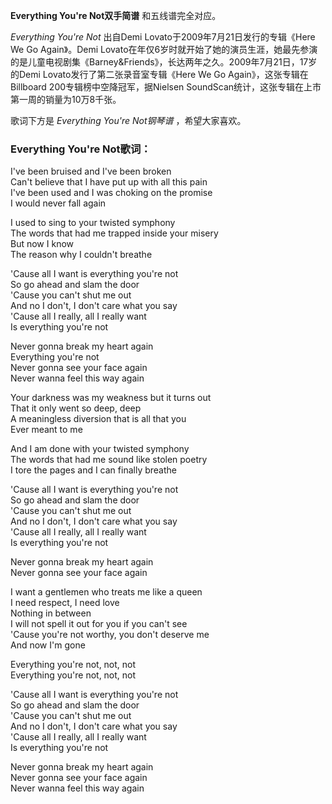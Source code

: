 

**Everything You're Not双手简谱** 和五线谱完全对应。

_Everything You're Not_ 出自Demi Lovato于2009年7月21日发行的专辑《Here We Go Again》。Demi
Lovato在年仅6岁时就开始了她的演员生涯，她最先参演的是儿童电视剧集《Barney&Friends》，长达两年之久。2009年7月21日，17岁的Demi
Lovato发行了第二张录音室专辑《Here We Go Again》，这张专辑在Billboard 200专辑榜中空降冠军，据Nielsen
SoundScan统计，这张专辑在上市第一周的销量为10万8千张。

歌词下方是 _Everything You're Not钢琴谱_ ，希望大家喜欢。

### Everything You're Not歌词：

I've been bruised and I've been broken  
Can't believe that I have put up with all this pain  
I've been used and I was choking on the promise  
I would never fall again

I used to sing to your twisted symphony  
The words that had me trapped inside your misery  
But now I know  
The reason why I couldn't breathe

'Cause all I want is everything you're not  
So go ahead and slam the door  
'Cause you can't shut me out  
And no I don't, I don't care what you say  
'Cause all I really, all I really want  
Is everything you're not

Never gonna break my heart again  
Everything you're not  
Never gonna see your face again  
Never wanna feel this way again

Your darkness was my weakness but it turns out  
That it only went so deep, deep  
A meaningless diversion that is all that you  
Ever meant to me

And I am done with your twisted symphony  
The words that had me sound like stolen poetry  
I tore the pages and I can finally breathe

'Cause all I want is everything you're not  
So go ahead and slam the door  
'Cause you can't shut me out  
And no I don't, I don't care what you say  
'Cause all I really, all I really want  
Is everything you're not

Never gonna break my heart again  
Never gonna see your face again

I want a gentlemen who treats me like a queen  
I need respect, I need love  
Nothing in between  
I will not spell it out for you if you can't see  
'Cause you're not worthy, you don't deserve me  
And now I'm gone

Everything you're not, not, not  
Everything you're not, not, not

'Cause all I want is everything you're not  
So go ahead and slam the door  
'Cause you can't shut me out  
And no I don't, I don't care what you say  
'Cause all I really, all I really want  
Is everything you're not

Never gonna break my heart again  
Never gonna see your face again  
Never wanna feel this way again

